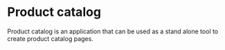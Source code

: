 # Product catalog
Product catalog is an application that can be used as a stand alone tool to create product catalog pages.
